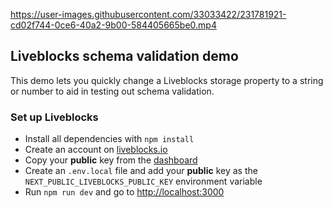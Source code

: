 https://user-images.githubusercontent.com/33033422/231781921-cd02f744-0ce6-40a2-9b00-584405665be0.mp4



## Liveblocks schema validation demo

This demo lets you quickly change a Liveblocks storage property to a string or number to aid in testing out schema validation.

### Set up Liveblocks

- Install all dependencies with `npm install`
- Create an account on [liveblocks.io](https://liveblocks.io/dashboard)
- Copy your **public** key from the [dashboard](https://liveblocks.io/dashboard/apikeys)
- Create an `.env.local` file and add your **public** key as the `NEXT_PUBLIC_LIVEBLOCKS_PUBLIC_KEY` environment variable
- Run `npm run dev` and go to [http://localhost:3000](http://localhost:3000)
